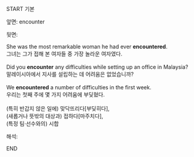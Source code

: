 START
기본

앞면:
encounter


뒷면:
<div>She was the most remarkable woman he had ever <b>encountered</b>. </div><div>그녀는 그가 접해 본 여자들 중 가장 놀라운 여자였다.<br><br><div>Did you <strong>encounter</strong> any difficulties while setting up an office in Malaysia? </div><div><div>말레이시아에서 지사를 설립하는 데 어려움은 없었습니까?<br><br><div>We <b>encountered</b> a number of difficulties in the first week. </div><div>우리는 첫째 주에 몇 가지 어려움에 부딪혔다.</div></div></div><br><div><div>(특히 반갑지 않은 일에) 맞닥뜨리다[부딪히다],</div></div></div><div>(새롭거나 뜻밖의 대상과) 접하다[마주치다],<div><div>(특정 팀·선수와의) 시합</div></div></div>


해석:

END